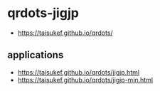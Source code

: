 # qrdots-jigjp
 
- https://taisukef.github.io/qrdots/

## applications

- https://taisukef.github.io/qrdots/jigjp.html
- https://taisukef.github.io/qrdots/jigjp-min.html
